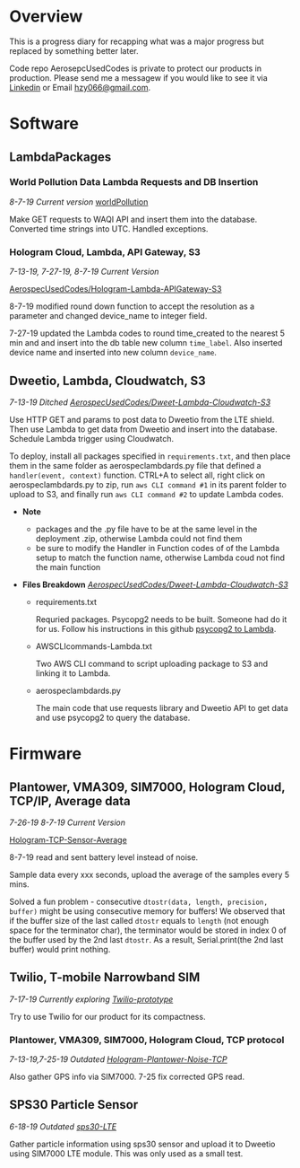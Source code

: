 # Overview
This is a progress diary for recapping what was a major progress but replaced by something better later. 

Code repo AerosepcUsedCodes is private to protect our products in production. Please send me a messagew if you would like to see it via [Linkedin](https://www.linkedin.com/in/ziyi-huang86/) or Email hzy066@gmail.com.

# Software

## LambdaPackages
### World Pollution Data Lambda Requests and DB Insertion
*8-7-19 Current version*
[worldPollution](https://github.com/hzy86/AerospecUsedCodes/tree/master/LambdaPackages/worldPollutionLambda)

Make GET requests to WAQI API and insert them into the database. Converted time strings into UTC. Handled exceptions.


### Hologram Cloud, Lambda, API Gateway, S3
*7-13-19, 7-27-19, 8-7-19 Current Version*

[AerospecUsedCodes/Hologram-Lambda-APIGateway-S3](https://github.com/hzy86/AerospecUsedCodes/tree/master/LambdaPackages/Hologram-Lambda-APIGateway-S3)

8-7-19 modified round down function to accept the resolution as a parameter and changed device_name to integer field.

7-27-19 updated the Lambda codes to round time_created to the nearest 5 min and and insert into the db table new column ```time_label```. Also inserted device name and inserted into new column ```device_name```.

## Dweetio, Lambda, Cloudwatch, S3 
*7-13-19 Ditched [AerospecUsedCodes/Dweet-Lambda-Cloudwatch-S3](https://github.com/hzy86/AerospecUsedCodes/tree/master/Dweetio-Lambda-Cloudwatch-S3)*

Use HTTP GET and params to post data to Dweetio from the LTE shield. Then use Lambda to get data from Dweetio and insert into the database. Schedule Lambda trigger using Cloudwatch.

To deploy, install all packages specified in ```requirements.txt```, and then place them in the same folder as aerospeclambdards.py file that defined a ```handler(event, context)``` function. CTRL+A to select all, right click on aerospeclambdards.py to zip, run ```aws CLI command #1``` in its parent folder to upload to S3, and finally run ```aws CLI command #2``` to update Lambda codes.

* **Note**
  - packages and the .py file have to be at the same level in the deployment .zip, otherwise Lambda could not find them
  - be sure to modify the Handler in Function codes of of the Lambda setup to match the function name, otherwise Lambda coud not find the main function

* **Files Breakdown**
  *[AerospecUsedCodes/Dweet-Lambda-Cloudwatch-S3](https://github.com/hzy86/AerospecUsedCodes/tree/master/Dweetio-Lambda-Cloudwatch-S3)*
  - requirements.txt

    Requried packages. Psycopg2 needs to be built. Someone had do it for us. Follow his instructions in this github [psycopg2 to Lambda](https://github.com/jkehler/awslambda-psycopg2).
  
  - AWSCLIcommands-Lambda.txt

    Two AWS CLI command to script uploading package to S3 and linking it to Lambda.
  
  - aerospeclambdards.py

    The main code that use requests library and Dweetio API to get data and use psycopg2 to query the database.
  
  
# Firmware

## Plantower, VMA309, SIM7000, Hologram Cloud, TCP/IP, Average data
*7-26-19 8-7-19 Current Version*

[Hologram-TCP-Sensor-Average](https://github.com/hzy86/AerospecUsedCodes/tree/master/Hologram-TCP-Sensor-Average)

8-7-19 read and sent battery level instead of noise.

Sample data every xxx seconds, upload the average of the samples every 5 mins. 

Solved a fun problem - consecutive ```dtostr(data, length, precision, buffer)``` might be using consecutive memory for buffers! We observed that if the buffer size of the last called ```dtostr``` equals to ```length``` (not enough space for the terminator char), the terminator would be stored in index 0 of the buffer used by the 2nd last ```dtostr```. As a result, Serial.print(the 2nd last buffer) would print nothing.

## Twilio, T-mobile Narrowband SIM
*7-17-19 Currently exploring [Twilio-prototype](https://github.com/hzy86/AerospecUsedCodes/tree/master/twilio-prototype)*

Try to use Twilio for our product for its compactness.

### Plantower, VMA309, SIM7000, Hologram Cloud, TCP protocol
*7-13-19,7-25-19 Outdated [Hologram-Plantower-Noise-TCP](https://github.com/hzy86/AerospecUsedCodes/tree/master/Hologram-Plantower-Noise-TCP)*

Also gather GPS info via SIM7000. 7-25 fix corrected GPS read.

## SPS30 Particle Sensor
*6-18-19 Outdated [sps30-LTE](https://github.com/hzy86/AerospecUsedCodes/tree/master/sps30-LTE)*

Gather particle information using sps30 sensor and upload it to Dweetio using SIM7000 LTE module. This was only used as a small test.


